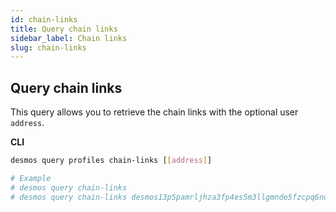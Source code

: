 ```yaml
---
id: chain-links
title: Query chain links
sidebar_label: Chain links
slug: chain-links
---
```


## Query chain links
This query allows you to retrieve the chain links with the optional user `address`.

**CLI**
```bash
desmos query profiles chain-links [[address]]

# Example
# desmos query chain-links
# desmos query chain-links desmos13p5pamrljhza3fp4es5m3llgmnde5fzcpq6nud
```